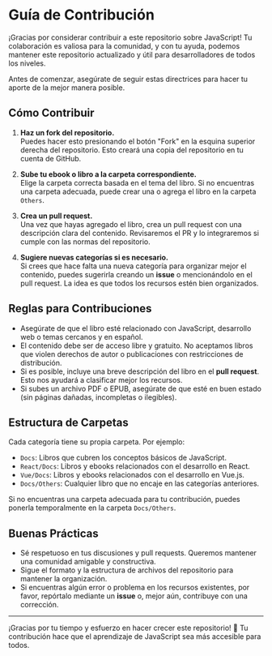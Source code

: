 # Guía de Contribución

¡Gracias por considerar contribuir a este repositorio sobre JavaScript! Tu colaboración es valiosa para la comunidad, y con tu ayuda, podemos mantener este repositorio actualizado y útil para desarrolladores de todos los niveles.

Antes de comenzar, asegúrate de seguir estas directrices para hacer tu aporte de la mejor manera posible.

## Cómo Contribuir

1. **Haz un fork del repositorio.**  
   Puedes hacer esto presionando el botón "Fork" en la esquina superior derecha del repositorio. Esto creará una copia del repositorio en tu cuenta de GitHub.

2. **Sube tu ebook o libro a la carpeta correspondiente.**  
   Elige la carpeta correcta basada en el tema del libro. Si no encuentras una carpeta adecuada, puede crear una o agrega el libro en la carpeta `Others`.

3. **Crea un pull request.**  
   Una vez que hayas agregado el libro, crea un pull request con una descripción clara del contenido. Revisaremos el PR y lo integraremos si cumple con las normas del repositorio.

4. **Sugiere nuevas categorías si es necesario.**  
   Si crees que hace falta una nueva categoría para organizar mejor el contenido, puedes sugerirla creando un **issue** o mencionándolo en el pull request. La idea es que todos los recursos estén bien organizados.

## Reglas para Contribuciones

- Asegúrate de que el libro esté relacionado con JavaScript, desarrollo web o temas cercanos y en español.
- El contenido debe ser de acceso libre y gratuito. No aceptamos libros que violen derechos de autor o publicaciones con restricciones de distribución.
- Si es posible, incluye una breve descripción del libro en el **pull request**. Esto nos ayudará a clasificar mejor los recursos.
- Si subes un archivo PDF o EPUB, asegúrate de que esté en buen estado (sin páginas dañadas, incompletas o ilegibles).

## Estructura de Carpetas

Cada categoría tiene su propia carpeta. Por ejemplo:

- `Docs`: Libros que cubren los conceptos básicos de JavaScript.
- `React/Docs`: Libros y ebooks relacionados con el desarrollo en React.
- `Vue/Docs`: Libros y ebooks relacionados con el desarrollo en Vue.js.
- `Docs/Others`: Cualquier libro que no encaje en las categorías anteriores.

Si no encuentras una carpeta adecuada para tu contribución, puedes ponerla temporalmente en la carpeta `Docs/Others`.

## Buenas Prácticas

- Sé respetuoso en tus discusiones y pull requests. Queremos mantener una comunidad amigable y constructiva.
- Sigue el formato y la estructura de archivos del repositorio para mantener la organización.
- Si encuentras algún error o problema en los recursos existentes, por favor, repórtalo mediante un **issue** o, mejor aún, contribuye con una corrección.

---

¡Gracias por tu tiempo y esfuerzo en hacer crecer este repositorio! 🙌 Tu contribución hace que el aprendizaje de JavaScript sea más accesible para todos.

